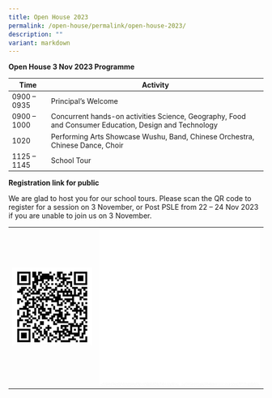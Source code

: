 ```yaml
---
title: Open House 2023
permalink: /open-house/permalink/open-house-2023/
description: ""
variant: markdown
---
```

**Open House 3 Nov 2023 Programme**

| Time | Activity|
| -------- | -------- |
|0900 – 0935|	Principal’s Welcome|
|0900 – 1000|Concurrent hands-on activities Science, Geography, Food and Consumer Education, Design and Technology|
|1020|	Performing Arts Showcase Wushu, Band, Chinese Orchestra, Chinese Dance, Choir|
|1125 – 1145|	School Tour|

**Registration link for public**

We are glad to host you for our school tours. Please scan the QR code to register for a session on 3 November, or Post PSLE from 22 – 24 Nov 2023 if you are unable to join us on 3 November.


|  |  |  
| -------- | -------- |
| ![](/images/Open%20House%202023/qr%20code%20open%20house%202.png)|![](/images/qr%20code%20open%20house%20white.jpg)|